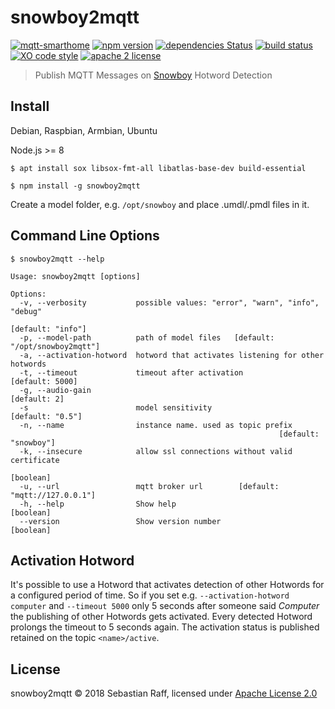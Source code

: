 # snowboy2mqtt

[![mqtt-smarthome](https://img.shields.io/badge/mqtt-smarthome-blue.svg)](https://github.com/mqtt-smarthome/mqtt-smarthome)
[![npm version](https://badge.fury.io/js/snowboy2mqtt.svg)](https://www.npmjs.com/package/snowboy2mqtt)
[![dependencies Status](https://david-dm.org/hobbyquaker/snowboy2mqtt/status.svg)](https://david-dm.org/hobbyquaker/snowboy2mqtt)
[![build status](https://travis-ci.org/hobbyquaker/snowboy2mqtt.svg?branch=master)](https://travis-ci.org/hobbyquaker/snowboy2mqtt)
[![XO code style](https://img.shields.io/badge/code_style-XO-5ed9c7.svg)](https://github.com/sindresorhus/xo)
[![apache 2 license](https://img.shields.io/badge/license-Apache%202-blue.svg)](LICENSE)


> Publish MQTT Messages on [Snowboy](https://snowboy.kitt.ai/) Hotword Detection


## Install

Debian, Raspbian, Armbian, Ubuntu

Node.js >= 8

`$ apt install sox libsox-fmt-all libatlas-base-dev build-essential`

`$ npm install -g snowboy2mqtt`

Create a model folder, e.g. `/opt/snowboy` and place .umdl/.pmdl files in it.


## Command Line Options

`$ snowboy2mqtt --help`

```
Usage: snowboy2mqtt [options]

Options:
  -v, --verbosity           possible values: "error", "warn", "info", "debug"
                                                               [default: "info"]
  -p, --model-path          path of model files   [default: "/opt/snowboy2mqtt"]
  -a, --activation-hotword  hotword that activates listening for other hotwords
  -t, --timeout             timeout after activation             [default: 5000]
  -g, --audio-gain                                                  [default: 2]
  -s                        model sensitivity                   [default: "0.5"]
  -n, --name                instance name. used as topic prefix
                                                            [default: "snowboy"]
  -k, --insecure            allow ssl connections without valid certificate
                                                                       [boolean]
  -u, --url                 mqtt broker url        [default: "mqtt://127.0.0.1"]
  -h, --help                Show help                                  [boolean]
  --version                 Show version number                        [boolean]
```

## Activation Hotword

It's possible to use a Hotword that activates detection of other Hotwords for a configured period of time. So if you set
e.g. `--activation-hotword computer` and `--timeout 5000` only 5 seconds after someone said _Computer_ the publishing of
other Hotwords gets activated. Every detected Hotword prolongs the timeout to 5 seconds again. The activation status is
published retained on the topic `<name>/active`.

## License

snowboy2mqtt © 2018 Sebastian Raff, licensed under [Apache License 2.0](LICENSE)

